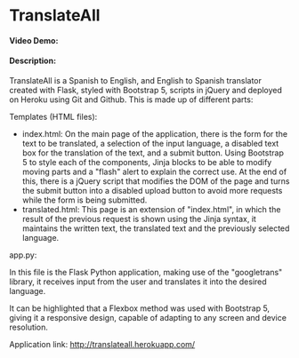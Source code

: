 # TranslateAll
#### Video Demo: <URL>
#### Description:
TranslateAll is a Spanish to English, and English to Spanish translator created with Flask, styled with Bootstrap 5, scripts in jQuery and deployed on Heroku using Git and Github. This is made up of different parts:

Templates (HTML files):

* index.html: On the main page of the application, there is the form for the text to be translated, a selection of the input language, a disabled text box for the translation of the text, and a submit button. Using Bootstrap 5 to style each of the components, Jinja blocks to be able to modify moving parts and a "flash" alert to explain the correct use. At the end of this, there is a jQuery script that modifies the DOM of the page and turns the submit button into a disabled upload button to avoid more requests while the form is being submitted.
* translated.html: This page is an extension of "index.html", in which the result of the previous request is shown using the Jinja syntax, it maintains the written text, the translated text and the previously selected language.

app.py:

In this file is the Flask Python application, making use of the "googletrans" library, it receives input from the user and translates it into the desired language.

It can be highlighted that a Flexbox method was used with Bootstrap 5, giving it a responsive design, capable of adapting to any screen and device resolution.

Application link: http://translateall.herokuapp.com/